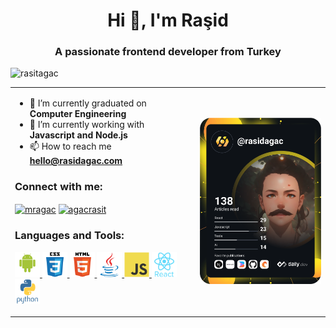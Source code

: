 <h1 align="center">Hi 👋, I'm Raşid</h1>
<h3 align="center">A passionate frontend developer from Turkey</h3>
<p align="left">
  <img
    src="https://komarev.com/ghpvc/?username=rasitagac&label=Profile%20views&color=0e75b6&style=flat"
    alt="rasitagac"
  />
</p>
<table style="display: table; width: %100;">
  <tr>
    <td>
      <ul>
        <li>🔭 I’m currently graduated on <b>Computer Engineering</b></li>
        <li>🌱 I’m currently working with <b>Javascript and Node.js</b></li>
        <li>
          📫 How to reach me
          <a href="mailto:hello@rasidagac.com"><b>hello@rasidagac.com</b></a>
        </li>
      </ul>
      <h3 align="left">Connect with me:</h3>
      <p align="left">
        <a href="https://linkedin.com/in/mragac" target="blank"
          ><img
            align="center"
            src="https://raw.githubusercontent.com/rahuldkjain/github-profile-readme-generator/master/src/images/icons/Social/linked-in-alt.svg"
            alt="mragac"
            height="30"
            width="40"
        /></a>
        <a
          href="https://open.spotify.com/user/agacrasit?si=a7c4f36ac55c4615"
          target="blank"
          ><img
            align="center"
            src="https://raw.githubusercontent.com/rahuldkjain/github-profile-readme-generator/master/src/images/icons/Social/spotify.svg"
            alt="agacrasit"
            height="30"
            width="40"
        /></a>
      </p>
      <h3 align="left">Languages and Tools:</h3>
      <p align="left">
        <a
          href="https://developer.android.com"
          target="_blank"
          rel="noreferrer"
        >
          <img
            src="https://raw.githubusercontent.com/devicons/devicon/master/icons/android/android-original-wordmark.svg"
            alt="android"
            width="40"
            height="40"
          />
        </a>
        <a
          href="https://www.w3schools.com/css/"
          target="_blank"
          rel="noreferrer"
        >
          <img
            src="https://raw.githubusercontent.com/devicons/devicon/master/icons/css3/css3-original-wordmark.svg"
            alt="css3"
            width="40"
            height="40"
          />
        </a>
        <a href="https://www.w3.org/html/" target="_blank" rel="noreferrer">
          <img
            src="https://raw.githubusercontent.com/devicons/devicon/master/icons/html5/html5-original-wordmark.svg"
            alt="html5"
            width="40"
            height="40"
          />
        </a>
        <a href="https://www.java.com" target="_blank" rel="noreferrer">
          <img
            src="https://raw.githubusercontent.com/devicons/devicon/master/icons/java/java-original.svg"
            alt="java"
            width="40"
            height="40"
          />
        </a>
        <a
          href="https://developer.mozilla.org/en-US/docs/Web/JavaScript"
          target="_blank"
          rel="noreferrer"
        >
          <img
            src="https://raw.githubusercontent.com/devicons/devicon/master/icons/javascript/javascript-original.svg"
            alt="javascript"
            width="40"
            height="40"
          />
        </a>
        <a href="https://reactjs.org/" target="_blank" rel="noreferrer">
          <img
            src="https://raw.githubusercontent.com/devicons/devicon/1119b9f84c0290e0f0b38982099a2bd027a48bf1/icons/react/react-original-wordmark.svg"
            alt="React.js"
            width="40"
            height="40"
          />
        </a>
        <a href="https://www.python.org/" target="_blank" rel="noreferrer">
          <img
            src="https://raw.githubusercontent.com/devicons/devicon/1119b9f84c0290e0f0b38982099a2bd027a48bf1/icons/python/python-original-wordmark.svg"
            alt="python"
            width="40"
            height="40"
          />
        </a>
      </p>
    </td>
    <td align="center">
      <a href="https://app.daily.dev/rasidagac"
        ><img
          src="https://github.com/rasidagac/rasidagac/blob/master/devcard.svg"
          width="350"
          alt="M. Raşid Ağaç's Dev Card"
      /></a>
    </td>
  </tr>
</table>
